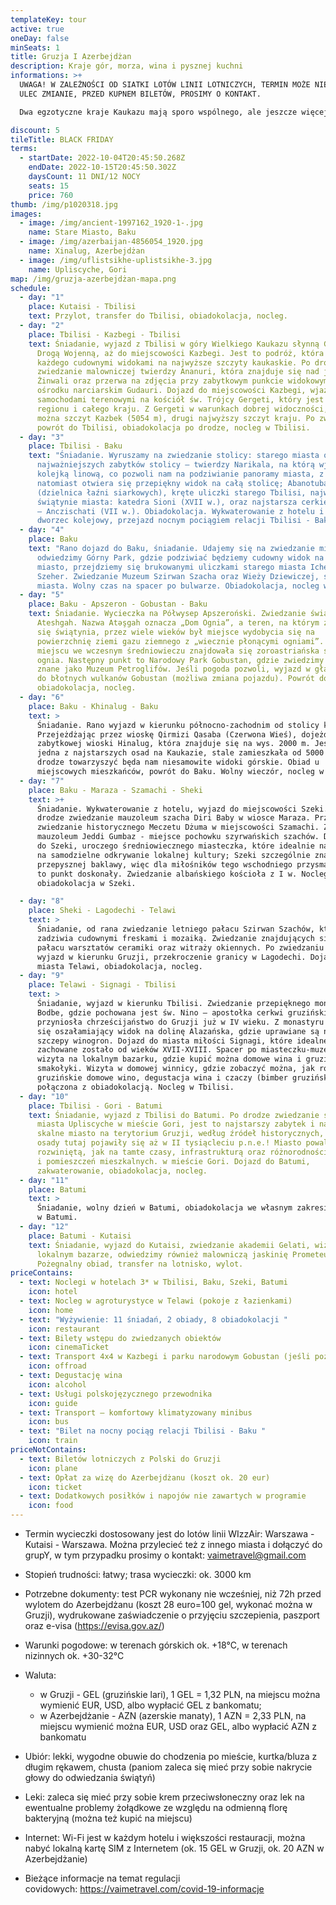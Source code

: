 ```yaml
---
templateKey: tour
active: true
oneDay: false
minSeats: 1
title: Gruzja I Azerbejdżan
description: Kraje gór, morza, wina i pysznej kuchni
informations: >+
  UWAGA! W ZALEŻNOŚCI OD SIATKI LOTÓW LINII LOTNICZYCH, TERMIN MOŻE NIEZNACZNIE
  ULEC ZMIANIE, PRZED KUPNEM BILETÓW, PROSIMY O KONTAKT. 

  Dwa egzotyczne kraje Kaukazu mają sporo wspólnego, ale jeszcze więcej różnic - kulturowych, religijnych czy gastronomicznych. Nasza objazdówka pozwoli na bliższe poznanie skarbów Gruzji i Azerbejdżanu.

discount: 5
tileTitle: BLACK FRIDAY
terms:
  - startDate: 2022-10-04T20:45:50.268Z
    endDate: 2022-10-15T20:45:50.302Z
    daysCount: 11 DNI/12 NOCY
    seats: 15
    price: 760
thumb: /img/p1020318.jpg
images:
  - image: /img/ancient-1997162_1920-1-.jpg
    name: Stare Miasto, Baku
  - image: /img/azerbaijan-4856054_1920.jpg
    name: Xinalug, Azerbejdżan
  - image: /img/uflistsikhe-uplistsikhe-3.jpg
    name: Upliscyche, Gori
map: /img/gruzja-azerbejdżan-mapa.png
schedule:
  - day: "1"
    place: Kutaisi - Tbilisi
    text: Przylot, transfer do Tbilisi, obiadokolacja, nocleg.
  - day: "2"
    place: Tbilisi - Kazbegi - Tbilisi
    text: Śniadanie, wyjazd z Tbilisi w góry Wielkiego Kaukazu słynną Gruzińską
      Drogą Wojenną, aż do miejscowości Kazbegi. Jest to podróż, która zachwyci
      każdego cudownymi widokami na najwyższe szczyty kaukaskie. Po drodze
      zwiedzanie malowniczej twierdzy Ananuri, która znajduje się nad jeziorem
      Żinwali oraz przerwa na zdjęcia przy zabytkowym punkcie widokowym w
      ośrodku narciarskim Gudauri. Dojazd do miejscowości Kazbegi, wjazd
      samochodami terenowymi na kościół św. Trójcy Gergeti, który jest wizytówką
      regionu i całego kraju. Z Gergeti w warunkach dobrej widoczności, zobaczyć
      można szczyt Kazbek (5054 m), drugi najwyższy szczyt kraju. Po zwiedzaniu
      powrót do Tbilisi, obiadokolacja po drodze, nocleg w Tbilisi.
  - day: "3"
    place: Tbilisi - Baku
    text: "Śniadanie. Wyruszamy na zwiedzanie stolicy: starego miasta oraz
      najważniejszych zabytków stolicy – twierdzy Narikala, na którą wjedziemy
      kolejką linową, co pozwoli nam na podziwianie panoramy miasta, z twierdzy
      natomiast otwiera się przepiękny widok na całą stolicę; Abanotubani
      (dzielnica łaźni siarkowych), kręte uliczki starego Tbilisi, najważniejsze
      świątynie miasta: katedra Sioni (XVII w.), oraz najstarsza cerkiew Tbilisi
      – Anczischati (VII w.). Obiadokolacja. Wykwaterowanie z hotelu i dojazd na
      dworzec kolejowy, przejazd nocnym pociągiem relacji Tbilisi - Baku."
  - day: "4"
    place: Baku
    text: "Rano dojazd do Baku, śniadanie. Udajemy się na zwiedzanie miasta Baku:
      odwiedzimy Górny Park, gdzie podziwiać będziemy cudowny widok na całe
      miasto, przejdziemy się brukowanymi uliczkami starego miasta Icheri
      Szeher. Zwiedzanie Muzeum Szirwan Szacha oraz Wieży Dziewiczej, symbolu
      miasta. Wolny czas na spacer po bulwarze. Obiadokolacja, nocleg w Baku."
  - day: "5"
    place: Baku - Apszeron - Gobustan - Baku
    text: Śniadanie. Wycieczka na Półwysep Apszeroński. Zwiedzanie świątyni ognia
      Ateshgah. Nazwa Atəşgah oznacza „Dom Ognia”, a teren, na którym znajduje
      się świątynia, przez wiele wieków był miejsce wydobycia się na
      powierzchnię ziemi gazu ziemnego z „wiecznie płonącymi ogniami”. Na tym
      miejscu we wczesnym średniowieczu znajdowała się zoroastriańska świątynia
      ognia. Następny punkt to Narodowy Park Gobustan, gdzie zwiedzimy miejsce,
      znane jako Muzeum Petroglifów. Jeśli pogoda pozwoli, wyjazd w głąb parku
      do błotnych wulkanów Gobustan (możliwa zmiana pojazdu). Powrót do Baku,
      obiadokolacja, nocleg.
  - day: "6"
    place: Baku - Khinalug - Baku
    text: >
      Śniadanie. Rano wyjazd w kierunku północno-zachodnim od stolicy kraju.
      Przejeżdżając przez wioskę Qirmizi Qasaba (Czerwona Wieś), dojeżdżamy do
      zabytkowej wioski Hinalug, która znajduje się na wys. 2000 m. Jest to
      jedna z najstarszych osad na Kaukazie, stale zamieszkała od 5000 lat. Po
      drodze towarzyszyć będa nam niesamowite widoki górskie. Obiad u
      miejscowych mieszkańców, powrót do Baku. Wolny wieczór, nocleg w Baku.
  - day: "7"
    place: Baku - Maraza - Szamachi - Sheki
    text: >+
      Śniadanie. Wykwaterowanie z hotelu, wyjazd do miejscowości Szeki. Po
      drodze zwiedzanie mauzoleum szacha Diri Baby w wiosce Maraza. Przejazd na
      zwiedzanie historycznego Meczetu Dżuma w miejscowości Szamachi. Zwiedzanie
      mauzoleum Jeddi Gumbaz - miejsce pochowku szyrwańskich szachów. Dojeżdżamy
      do Szeki, uroczego średniowiecznego miasteczka, które idealnie nadaje się
      na samodzielne odkrywanie lokalnej kultury; Szeki szczególnie znane z
      przepysznej baklawy, więc dla miłośników tego wschodniego przysmaku będzie
      to punkt doskonały. Zwiedzanie albańskiego kościoła z I w. Nocleg i
      obiadokolacja w Szeki.

  - day: "8"
    place: Sheki - Lagodechi - Telawi
    text: >
      Śniadanie, od rana zwiedzanie letniego pałacu Szirwan Szachów, który
      zadziwia cudownymi freskami i mozaiką. Zwiedzanie znajdujących się obok
      pałacu warsztatów ceramiki oraz witraży okiennych. Po zwiedzaniu Szeki,
      wyjazd w kierunku Gruzji, przekroczenie granicy w Lagodechi. Dojazd do
      miasta Telawi, obiadokolacja, nocleg.
  - day: "9"
    place: Telawi - Signagi - Tbilisi
    text: >
      Śniadanie, wyjazd w kierunku Tbilisi. Zwiedzanie przepięknego monastyru
      Bodbe, gdzie pochowana jest św. Nino – apostołka cerkwi gruzińskiej, która
      przyniosła chrześcijaństwo do Gruzji już w IV wieku. Z monastyru rozciera
      się oszałamiający widok na dolinę Alazańska, gdzie uprawiane są najlepsze
      szczepy winogron. Dojazd do miasta miłości Signagi, które idealne
      zachowane zostało od wieków XVII-XVIII. Spacer po miasteczku-muzeum,
      wizyta na lokalnym bazarku, gdzie kupić można domowe wina i gruzińskie
      smakołyki. Wizyta w domowej winnicy, gdzie zobaczyć można, jak robi się
      gruzińskie domowe wino, degustacja wina i czaczy (bimber gruziński)
      połączona z obiadokolacją. Nocleg w Tbilisi.
  - day: "10"
    place: Tbilisi - Gori - Batumi
    text: Śniadanie, wyjazd z Tbilisi do Batumi. Po drodze zwiedzanie skalnego
      miasta Upliscyche w mieście Gori, jest to najstarszy zabytek i najstarsze
      skalne miasto na terytorium Gruzji, według źródeł historycznych, pierwsze
      osady tutaj pojawiły się aż w II tysiącleciu p.n.e.! Miasto powala
      rozwiniętą, jak na tamte czasy, infrastrukturą oraz różnorodnością jaskiń
      i pomieszczeń mieszkalnych. w mieście Gori. Dojazd do Batumi,
      zakwaterowanie, obiadokolacja, nocleg.
  - day: "11"
    place: Batumi
    text: >
      Śniadanie, wolny dzień w Batumi, obiadokolacja we własnym zakresie. Nocleg
      w Batumi.
  - day: "12"
    place: Batumi - Kutaisi
    text: Śniadanie, wyjazd do Kutaisi, zwiedzanie akademii Gelati, wizyta na
      lokalnym bazarze, odwiedzimy również malowniczą jaskinię Prometeusza.
      Pożegnalny obiad, transfer na lotnisko, wylot.
priceContains:
  - text: Noclegi w hotelach 3* w Tbilisi, Baku, Szeki, Batumi
    icon: hotel
  - text: Nocleg w agroturystyce w Telawi (pokoje z łazienkami)
    icon: home
  - text: "Wyżywienie: 11 śniadań, 2 obiady, 8 obiadokolacji "
    icon: restaurant
  - text: Bilety wstępu do zwiedzanych obiektów
    icon: cinemaTicket
  - text: Transport 4x4 w Kazbegi i parku narodowym Gobustan (jeśli pozwoli pogoda)
    icon: offroad
  - text: Degustację wina
    icon: alcohol
  - text: Usługi polskojęzycznego przewodnika
    icon: guide
  - text: Transport – komfortowy klimatyzowany minibus
    icon: bus
  - text: "Bilet na nocny pociąg relacji Tbilisi - Baku "
    icon: train
priceNotContains:
  - text: Biletów lotniczych z Polski do Gruzji
    icon: plane
  - text: Opłat za wizę do Azerbejdżanu (koszt ok. 20 eur)
    icon: ticket
  - text: Dodatkowych posiłków i napojów nie zawartych w programie
    icon: food
---
```

* Termin wycieczki dostosowany jest do lotów linii WIzzAir: Warszawa - Kutaisi - Warszawa. Można przylecieć też z innego miasta i dołączyć do grupY, w tym przypadku prosimy o kontakt: vaimetravel@gmail.com
* Stopień trudności: łatwy; trasa wycieczki: ok. 3000 km
* Potrzebne dokumenty: test PCR wykonany nie wcześniej, niż 72h przed wylotem do Azerbejdżanu (koszt 28 euro=100 gel, wykonać można w Gruzji), wydrukowane zaświadczenie o przyjęciu szczepienia, paszport oraz e-visa (<https://evisa.gov.az/>)
* Warunki pogodowe: w terenach górskich ok. +18°C, w terenach nizinnych ok. +30-32°C
* Waluta:

  * w Gruzji - GEL (gruzińskie lari), 1 GEL = 1,32 PLN, na miejscu można wymienić EUR, USD, albo wypłacić GEL z bankomatu;
  * w Azerbejdżanie - AZN (azerskie manaty), 1 AZN = 2,33 PLN, na miejscu wymienić można EUR, USD oraz GEL, albo wypłacić AZN z bankomatu
* Ubiór: lekki, wygodne obuwie do chodzenia po mieście, kurtka/bluza z długim rękawem, chusta (paniom zaleca się mieć przy sobie nakrycie głowy do odwiedzania świątyń)
* Leki: zaleca się mieć przy sobie krem przeciwsłoneczny oraz lek na ewentualne problemy żołądkowe ze względu na odmienną florę bakteryjną (można też kupić na miejscu)
* Internet: Wi-Fi jest w każdym hotelu i większości restauracji, można nabyć lokalną kartę SIM z Internetem (ok. 15 GEL w Gruzji, ok. 20 AZN w Azerbejdżanie)
* Bieżące informacje na temat regulacji covidowych: <https://vaimetravel.com/covid-19-informacje>
